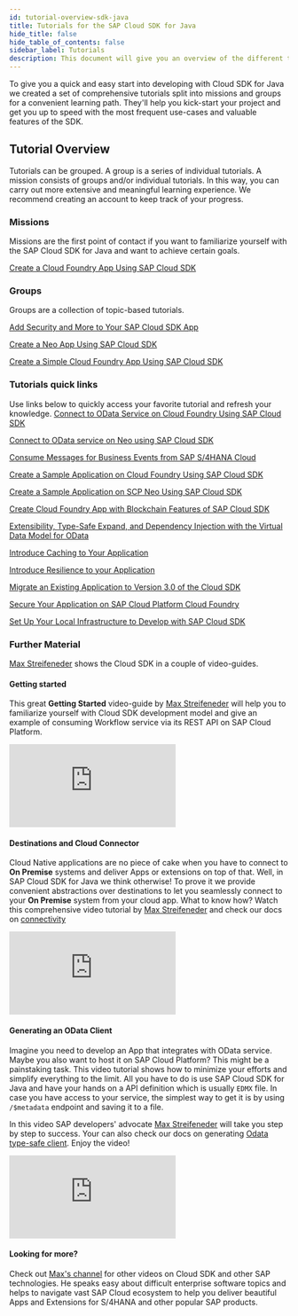 ```yaml
---
id: tutorial-overview-sdk-java
title: Tutorials for the SAP Cloud SDK for Java
hide_title: false
hide_table_of_contents: false
sidebar_label: Tutorials
description: This document will give you an overview of the different tutorials for the SAP Cloud SDK for Java.
---
```


To give you a quick and easy start into developing with Cloud SDK for Java we created a set of comprehensive tutorials split into missions and groups for a convenient learning path. They'll help you kick-start your project and get you up to speed with the most frequent use-cases and valuable features of the SDK.

## Tutorial Overview

Tutorials can be grouped. A group is a series of individual tutorials. A mission consists of groups and/or individual tutorials. In this way, you can carry out more extensive and meaningful learning experience. We recommend creating an account to keep track of your progress.

### Missions

Missions are the first point of contact if you want to familiarize yourself with the SAP Cloud SDK for Java and want to achieve certain goals.

[Create a Cloud Foundry App Using SAP Cloud SDK](https://developers.sap.com/mission.cloudsdk-cf-app.html)

### Groups

Groups are a collection of topic-based tutorials.

[Add Security and More to Your SAP Cloud SDK App](https://developers.sap.com/group.cloudsdk-more-features.html)

[Create a Neo App Using SAP Cloud SDK](https://developers.sap.com/group.s4sdk-neo.html)

[Create a Simple Cloud Foundry App Using SAP Cloud SDK](https://developers.sap.com/group.s4sdk-cloud-foundry.html)


### Tutorials quick links
Use links below to quickly access your favorite tutorial and refresh your knowledge.
[Connect to OData Service on Cloud Foundry Using SAP Cloud SDK](https://developers.sap.com/tutorials/s4sdk-odata-service-cloud-foundry.html)

[Connect to OData service on Neo using SAP Cloud SDK](https://developers.sap.com/tutorials/s4sdk-odata-service-neo.html)

[Consume Messages for Business Events from SAP S/4HANA Cloud](https://developers.sap.com/tutorials/s4sdk-consuming-messages.html)

[Create a Sample Application on Cloud Foundry Using SAP Cloud SDK](https://developers.sap.com/tutorials/s4sdk-cloud-foundry-sample-application.html)

[Create a Sample Application on SCP Neo Using SAP Cloud SDK](https://developers.sap.com/tutorials/s4sdk-scp-neo-sample-application.html)

[Create Cloud Foundry App with Blockchain Features of SAP Cloud SDK](https://developers.sap.com/tutorials/blockchain-sdk-sample.html)

[Extensibility, Type-Safe Expand, and Dependency Injection with the Virtual Data Model for OData](https://developers.sap.com/tutorials/cloudsdk-extensibility-type-safe-expand.html)

[Introduce Caching to Your Application](https://developers.sap.com/tutorials/s4sdk-caching.html)

[Introduce Resilience to your Application](https://developers.sap.com/tutorials/s4sdk-resilience.html)

[Migrate an Existing Application to Version 3.0 of the Cloud SDK](https://developers.sap.com/tutorials/s4sdk-migration-v3.html)

[Secure Your Application on SAP Cloud Platform Cloud Foundry](https://developers.sap.com/tutorials/s4sdk-secure-cloudfoundry.html)

[Set Up Your Local Infrastructure to Develop with SAP Cloud SDK](https://developers.sap.com/tutorials/s4sdk-setup.html)

### Further Material

[Max Streifeneder](https://www.linkedin.com/in/max-streifeneder-72a0955b/) shows the Cloud SDK in a couple of video-guides.

#### Getting started

This great **Getting Started** video-guide by [Max Streifeneder](https://www.youtube.com/channel/UCkzNZP9fzLxRyhnGT2ziSRw) will help you to familiarize yourself with Cloud SDK development model and give an example of consuming Workflow service via its REST API on SAP Cloud Platform.


<div class="sdk-video-container">

<iframe class="sdk-video" src="https://www.youtube.com/embed/ug2UcXK2lH4" frameborder="0" allow="accelerometer; autoplay; encrypted-media; gyroscope; picture-in-picture" allowfullscreen></iframe>

</div>

#### Destinations and Cloud Connector

Cloud Native applications are no piece of cake when you have to connect to **On Premise** systems and deliver Apps or extensions on top of that.
Well, in SAP Cloud SDK for Java we think otherwise!
To prove it we provide convenient abstractions over destinations to let you seamlessly connect to your **On Premise** system from your cloud app.
What to know how?
Watch this comprehensive video tutorial by [Max Streifeneder](https://www.youtube.com/channel/UCkzNZP9fzLxRyhnGT2ziSRw) and check our docs on [connectivity](../features/connectivity/sdk-connectivity-destination-service)

<div class="sdk-video-container">
<iframe class="sdk-video" src="https://www.youtube.com/embed/Ky1R0Yq-zKg" frameborder="0" allow="accelerometer; autoplay; encrypted-media; gyroscope; picture-in-picture" allowfullscreen></iframe>
</div>

#### Generating an OData Client

Imagine you need to develop an App that integrates with OData service.
Maybe you also want to host it on SAP Cloud Platform?
This might be a painstaking task.
This video tutorial shows how to minimize your efforts and simplify everything to the limit.
All you have to do is use SAP Cloud SDK for Java and have your hands on a API definition which is usually `EDMX` file.
In case you have access to your service, the simplest way to get it is by using `/$metadata` endpoint and saving it to a file.

In this video SAP developers' advocate [Max Streifeneder](https://www.youtube.com/channel/UCkzNZP9fzLxRyhnGT2ziSRw) will take you step by step to success.
Your can also check our docs on generating [Odata type-safe client](../features/odata/generate-typed-odata-v2-and-v4-client-for-java).
Enjoy the video!

<div class="sdk-video-container">
<iframe class="sdk-video" src="https://www.youtube.com/embed/NXuDRONdRTQ?start=2185" frameborder="0" allow="accelerometer; autoplay; encrypted-media; gyroscope; picture-in-picture" allowfullscreen></iframe>
</div>


#### Looking for more? ##

Check out [Max's channel](https://www.youtube.com/channel/UCkzNZP9fzLxRyhnGT2ziSRw) for other videos on Cloud SDK and other SAP technologies. He speaks easy about difficult enterprise software topics and helps to navigate vast SAP Cloud ecosystem to help you deliver beautiful Apps and Extensions for S/4HANA and other popular SAP products.
